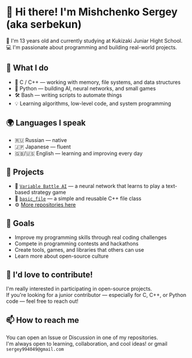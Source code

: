 # 👋 Hi there! I'm Mishchenko Sergey (aka serbekun)

🎒 I'm 13 years old and currently studying at Kukizaki Juniar Hight School.  
💻 I'm passionate about programming and building real-world projects.

## 🧠 What I do

- 💾 C / C++ — working with memory, file systems, and data structures  
- 🐍 Python — building AI, neural networks, and small games  
- 🛠️ Bash — writing scripts to automate things  
- 💡 Learning algorithms, low-level code, and system programming

## 🌍 Languages I speak

- 🇷🇺 Russian — native  
- 🇯🇵 Japanese — fluent  
- 🇬🇧/🇺🇸 English — learning and improving every day

## 🚀 Projects

- 🧠 [`Variable Battle AI`](https://github.com/serbekun/Variable-Battle) — a neural network that learns to play a text-based strategy game  
- 📁 [`basic_file`](https://github.com/serbekun/basic_file) — a simple and reusable C++ file class  
- ⚙️ [More repositories here](https://github.com/serbekun?tab=repositories)

## 🌱 Goals

- Improve my programming skills through real coding challenges  
- Compete in programming contests and hackathons  
- Create tools, games, and libraries that others can use  
- Learn more about open-source culture

## 🤝 I'd love to contribute!

I'm really interested in participating in open-source projects.  
If you're looking for a junior contributor — especially for C, C++, or Python code — feel free to reach out!

## 📫 How to reach me

You can open an Issue or Discussion in one of my repositories.  
I'm always open to learning, collaboration, and cool ideas!
or gmail ```sergey994049@gmail.com```
